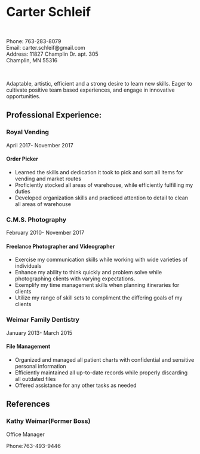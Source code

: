 <!DOCTYPE html>
<html>
  <head>
    <title>Carter Schleif Resume
    </title>
  </head>
  
  <body>
  <div>
    <h1><strong><big>Carter Schleif</big></strong></h1>
    <br />
      <p>Phone: 763-283-8079<br />
      Email: carter.schleif@gmail.com<br />
      Address: 11827 Champlin Dr. apt. 305<br />
      Champlin, MN 55316
    </p>
    <br />
      <p>Adaptable, artistic, efficient and a strong desire to learn new skills. Eager to cultivate positive team based         experiences, and engage in innovative opportunities.
    </p>
  </div>
  <div>
    <h2><strong>Professional Experience:</strong></h2>
    <h3><strong>Royal Vending</strong></h3>
      <p>April 2017- November 2017</p>
    <h4>Order Picker</h4>
      <p><ul><li>Learned the skills and dedication it took to pick and sort all items for vending and market routes</li>
        <li>Proficiently stocked all areas of warehouse, while efficiently fulfilling my duties</li>
        <li>Developed organization skills and practiced attention to detail to clean all areas of warehouse</li></ul>
    </p>
    <h3><strong>C.M.S. Photography</strong></h3>
      <p>February 2010- November 2017</p>
    <h4>Freelance Photographer and Videographer</h4>
      <p><ul><li>Exercise my communication skills while working with wide varieties of individuals</li>
         <li>Enhance my ability to think quickly and problem solve while photographing clients with varying expectations.</li>
         <li>Exemplify my time management skills when planning itineraries for clients</li>
         <li>Utilize my range of skill sets to compliment the differing goals of my clients</li>
        </ul>
      </p>
  <h3><strong>Weimar Family Dentistry</strong></h3>
    <p>January 2013- March 2015</p>
  <h4>File Management</h4>
    <p><ul><li>Organized and managed all patient charts with confidential and sensitive personal information</li>
      <li>Efficiently maintained all up-to-date records while properly discarding all outdated files</li>
      <li>Offered assistance for any other tasks as needed</li>
  </ul>
  </div>
  <div>
    <h2><strong>References</strong></h2>
  <h3>Kathy Weimar(Former Boss)</h3>
  <p>Office Manager</p>
  <p>Phone:763-493-9446
  
  
  
  
  
  
  
  
  </html>
